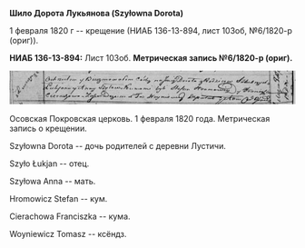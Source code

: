 **Шило Дорота Лукьянова (Szyłowna Dorota)**

1 февраля 1820 г -- крещение (НИАБ 136-13-894, лист 103об, №6/1820-р
(ориг)).

**НИАБ 136-13-894:** Лист 103об. **Метрическая запись №6/1820-р
(ориг).**

![](./media/d1c2910ae9c224e643323830105acae07bbd582a.png)

Осовская Покровская церковь. 1 февраля 1820 года. Метрическая запись о
крещении.

Szyłowna Dorota -- дочь родителей с деревни Лустичи.

Szyło Łukjan -- отец.

Szyłowa Anna -- мать.

Hromowicz Stefan -- кум.

Cierachowa Franciszka -- кума.

Woyniewicz Tomasz -- ксёндз.
